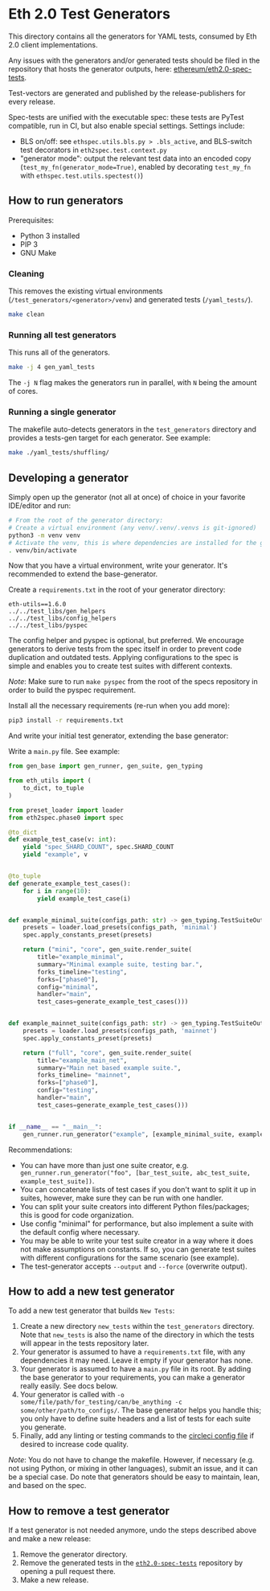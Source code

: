 # Eth 2.0 Test Generators

This directory contains all the generators for YAML tests, consumed by Eth 2.0 client implementations.

Any issues with the generators and/or generated tests should be filed in the repository that hosts the generator outputs, here: [ethereum/eth2.0-spec-tests](https://github.com/ethereum/eth2.0-spec-tests).

Test-vectors are generated and published by the release-publishers for every release.

Spec-tests are unified with the executable spec: these tests are PyTest compatible, run in CI, but also enable special settings.
Settings include:
 - BLS on/off: see `ethspec.utils.bls.py > .bls_active`, and BLS-switch test decorators in `eth2spec.test.context.py`
 - "generator mode": output the relevant test data into an encoded copy (`test_my_fn(generator_mode=True)`, enabled by decorating `test_my_fn` with `ethspec.test.utils.spectest()`)

## How to run generators

Prerequisites:
- Python 3 installed
- PIP 3
- GNU Make

### Cleaning

This removes the existing virtual environments (`/test_generators/<generator>/venv`) and generated tests (`/yaml_tests/`).

```bash
make clean 
```

### Running all test generators

This runs all of the generators.

```bash
make -j 4 gen_yaml_tests
```

The `-j N` flag makes the generators run in parallel, with `N` being the amount of cores.


### Running a single generator

The makefile auto-detects generators in the `test_generators` directory and provides a tests-gen target for each generator. See example:

```bash
make ./yaml_tests/shuffling/
```

## Developing a generator

Simply open up the generator (not all at once) of choice in your favorite IDE/editor and run:

```bash
# From the root of the generator directory:
# Create a virtual environment (any venv/.venv/.venvs is git-ignored)
python3 -m venv venv
# Activate the venv, this is where dependencies are installed for the generator
. venv/bin/activate
```

Now that you have a virtual environment, write your generator.
It's recommended to extend the base-generator.

Create a `requirements.txt` in the root of your generator directory:
```
eth-utils==1.6.0
../../test_libs/gen_helpers
../../test_libs/config_helpers
../../test_libs/pyspec
```
The config helper and pyspec is optional, but preferred. We encourage generators to derive tests from the spec itself in order to prevent code duplication and outdated tests.
Applying configurations to the spec is simple and enables you to create test suites with different contexts.

*Note*: Make sure to run `make pyspec` from the root of the specs repository in order to build the pyspec requirement.

Install all the necessary requirements (re-run when you add more):
```bash
pip3 install -r requirements.txt
```

And write your initial test generator, extending the base generator:

Write a `main.py` file. See example:

```python
from gen_base import gen_runner, gen_suite, gen_typing

from eth_utils import (
    to_dict, to_tuple
)

from preset_loader import loader
from eth2spec.phase0 import spec

@to_dict
def example_test_case(v: int):
    yield "spec_SHARD_COUNT", spec.SHARD_COUNT
    yield "example", v


@to_tuple
def generate_example_test_cases():
    for i in range(10):
        yield example_test_case(i)


def example_minimal_suite(configs_path: str) -> gen_typing.TestSuiteOutput:
    presets = loader.load_presets(configs_path, 'minimal')
    spec.apply_constants_preset(presets)

    return ("mini", "core", gen_suite.render_suite(
        title="example_minimal",
        summary="Minimal example suite, testing bar.",
        forks_timeline="testing",
        forks=["phase0"],
        config="minimal",
        handler="main",
        test_cases=generate_example_test_cases()))


def example_mainnet_suite(configs_path: str) -> gen_typing.TestSuiteOutput:
    presets = loader.load_presets(configs_path, 'mainnet')
    spec.apply_constants_preset(presets)

    return ("full", "core", gen_suite.render_suite(
        title="example_main_net",
        summary="Main net based example suite.",
        forks_timeline= "mainnet",
        forks=["phase0"],
        config="testing",
        handler="main",
        test_cases=generate_example_test_cases()))


if __name__ == "__main__":
    gen_runner.run_generator("example", [example_minimal_suite, example_mainnet_suite])
```

Recommendations:
- You can have more than just one suite creator, e.g. ` gen_runner.run_generator("foo", [bar_test_suite, abc_test_suite, example_test_suite])`.
- You can concatenate lists of test cases if you don't want to split it up in suites, however, make sure they can be run with one handler.
- You can split your suite creators into different Python files/packages; this is good for code organization.
- Use config "minimal" for performance, but also implement a suite with the default config where necessary. 
- You may be able to write your test suite creator in a way where it does not make assumptions on constants.
  If so, you can generate test suites with different configurations for the same scenario (see example). 
- The test-generator accepts `--output` and `--force` (overwrite output).

## How to add a new test generator

To add a new test generator that builds `New Tests`:

1. Create a new directory `new_tests` within the `test_generators` directory.
 Note that `new_tests` is also the name of the directory in which the tests will appear in the tests repository later.
2. Your generator is assumed to have a `requirements.txt` file,
 with any dependencies it may need. Leave it empty if your generator has none.
3. Your generator is assumed to have a `main.py` file in its root.
 By adding the base generator to your requirements, you can make a generator really easily. See docs below.
4. Your generator is called with `-o some/file/path/for_testing/can/be_anything -c some/other/path/to_configs/`.
 The base generator helps you handle this; you only have to define suite headers
 and a list of tests for each suite you generate.
5. Finally, add any linting or testing commands to the
 [circleci config file](https://github.com/ethereum/eth2.0-test-generators/blob/master/.circleci/config.yml)
 if desired to increase code quality.

*Note*: You do not have to change the makefile.
However, if necessary (e.g. not using Python, or mixing in other languages), submit an issue, and it can be a special case.
Do note that generators should be easy to maintain, lean, and based on the spec.


## How to remove a test generator

If a test generator is not needed anymore, undo the steps described above and make a new release:

1. Remove the generator directory.
2. Remove the generated tests in the [`eth2.0-spec-tests`](https://github.com/ethereum/eth2.0-spec-tests) repository by opening a pull request there.
3. Make a new release.
